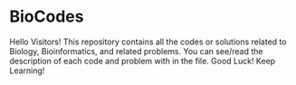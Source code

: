 # BioCodes
Hello Visitors!
This repository contains all the codes or solutions related to Biology, Bioinformatics, and related problems.
You can see/read the description of each code and problem with in the file. 
Good Luck! 
Keep Learning!
